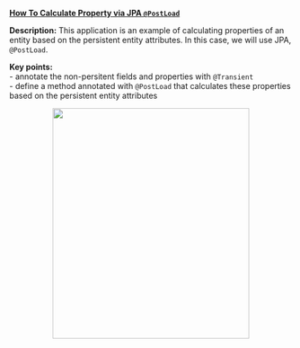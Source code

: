 **[How To Calculate Property via JPA `@PostLoad`](https://github.com/AnghelLeonard/Hibernate-SpringBoot/tree/master/HibernateSpringBootCalculatePropertyPostLoad)**
 
**Description:** This application is an example of calculating properties of an entity based on the persistent entity attributes. In this case, we will use JPA, `@PostLoad`.

**Key points:**\
     - annotate the non-persitent fields and properties with `@Transient`\
     - define a method annotated with `@PostLoad` that calculates these properties based on the persistent entity attributes
     
<a href="https://leanpub.com/java-persistence-performance-illustrated-guide"><p align="center"><img src="https://github.com/AnghelLeonard/Hibernate-SpringBoot/blob/master/Java%20Persistence%20Performance%20Illustrated%20Guide.jpg" height="410" width="350"/></p></a>
